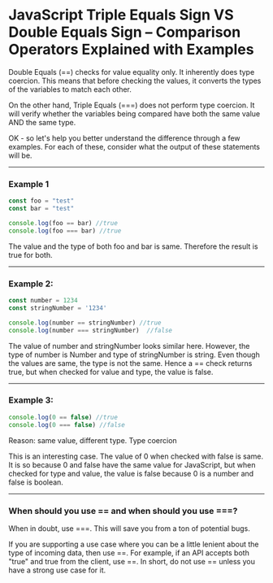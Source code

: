 # JavaScript Triple Equals Sign VS Double Equals Sign – Comparison Operators Explained with Examples

Double Equals (==) checks for value equality only. It inherently does type coercion. This means that before checking the values, it converts the types of the variables to match each other.

On the other hand, Triple Equals (===) does not perform type coercion. It will verify whether the variables being compared have both the same value AND the same type.

OK - so let's help you better understand the difference through a few examples. For each of these, consider what the output of these statements will be.

***

### Example 1

```js
const foo = "test" 
const bar = "test"  

console.log(foo == bar) //true
console.log(foo === bar) //true
```

The value and the type of both foo and bar is same. Therefore the result is true for both.

***

### Example 2:‌

```js
const number = 1234 
const stringNumber = '1234'  

console.log(number == stringNumber) //true
console.log(number === stringNumber)  //false         
```

The value of number and stringNumber looks similar here. 
However, the type of number is Number and type of stringNumber is string. 
Even though the values are same, the type is not the same. Hence a == check returns true, but when checked for value and type, the value is false.

***

### Example 3:
```js
console.log(0 == false) //true
console.log(0 === false) //false  
```

Reason: same value, different type. Type coercion

This is an interesting case. The value of 0 when checked with false is same. 
It is so because 0 and false have the same value for JavaScript, but when checked for type and value, the value is false because 0 is a number and false is boolean.

***

### When should you use == and when should you use ===?
When in doubt, use ===. This will save you from a ton of potential bugs.

If you are supporting a use case where you can be a little lenient about the type of incoming data, then use ==. For example, if an API accepts both "true" and true from the client, use ==. In short, do not use == unless you have a strong use case for it.

